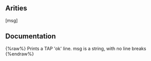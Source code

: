 ## Arities
[msg]

## Documentation
{%raw%}
Prints a TAP 'ok' line.  msg is a string, with no line breaks
{%endraw%}
